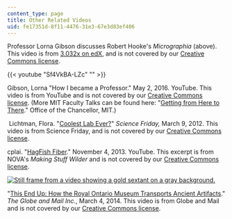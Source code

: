 ```yaml
---
content_type: page
title: Other Related Videos
uid: fe17351d-8f11-4476-31e3-67e3d83ef406
---
```


Professor Lorna Gibson discusses Robert Hooke's _Micrographia_ (above). This video is from [3.032x on edX](http://www.edx.org/course/mechanical-behavior-materials-mitx-3-032x), and is not covered by our [Creative Commons license](/terms/#cc).

{{< youtube "Sf4VkBA-LZc" "" >}}

Gibson, Lorna "How I became a Professor." May 2, 2016. YouTube. This video is from YouTube and is not covered by our [Creative Commons license](/terms/#cc). (More MIT Faculty Talks can be found here: "[Getting from Here to There](http://chancellor.mit.edu/news/faculty-talks-getting-from-here-to-there)." Office of the Chancellor, MIT.)

 Lichtman, Flora. "[Coolest Lab Ever?](https://web.archive.org/web/20140727023655/http://www.sciencefriday.com/video/03/09/2012/coolest-lab-ever.html)" _Science Friday,_ March 9, 2012. This video is from Science Friday, and is not covered by our [Creative Commons license](/terms/#cc).

cplai. "[HagFish Fiber](https://www.youtube.com/watch?v=yCMjfjUFPMQ)." November 4, 2013. YouTube. This excerpt is from NOVA's _Making Stuff Wilder_ and is not covered by our [Creative Commons license](/terms/#cc).

[![Still frame from a video showing a gold sextant on a gray background.](BASEURL_PLACEHOLDER/resources/mit3-054s15_museumtransport)](http://www.theglobeandmail.com/arts/arts-video/this-end-up-how-the-royal-ontario-museum-transports-ancient-artifacts/article17281558/)

"[This End Up: How the Royal Ontario Museum Transports Ancient Artifacts](http://www.theglobeandmail.com/arts/arts-video/this-end-up-how-the-royal-ontario-museum-transports-ancient-artifacts/article17281558/)." _The Globe and Mail Inc._, March 4, 2014. This video is from Globe and Mail and is not covered by our [Creative Commons license](/terms/#cc).